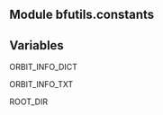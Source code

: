 Module bfutils.constants
------------------------

Variables
---------
ORBIT_INFO_DICT

ORBIT_INFO_TXT

ROOT_DIR
